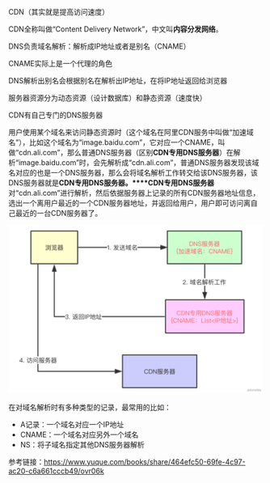 CDN（其实就是提高访问速度）

CDN全称叫做“Content Delivery Network”，中文叫**内容分发网络**。



DNS负责域名解析：解析成IP地址或者是别名（CNAME）

CNAME实际上是一个代理的角色

DNS解析出别名会根据别名在解析出IP地址，在将IP地址返回给浏览器



服务器资源分为动态资源（设计数据库）和静态资源（速度快）



CDN有自己专门的DNS服务器



用户使用某个域名来访问静态资源时（这个域名在阿里CDN服务中叫做“加速域名”），比如这个域名为“image.baidu.com”，它对应一个CNAME，叫做“cdn.ali.com”，那么普通DNS服务器（区别**CDN专用DNS服务器**）在解析“image.baidu.com”时，会先解析成“cdn.ali.com”，普通DNS服务器发现该域名对应的也是一个DNS服务器，那么会将域名解析工作转交给该DNS服务器，该DNS服务器就是**CDN专用DNS服务器。****CDN专用DNS服务器**对“cdn.ali.com”进行解析，然后依据服务器上记录的所有CDN服务器地址信息，选出一个离用户最近的一个CDN服务器地址，并返回给用户，用户即可访问离自己最近的一台CDN服务器了。



![cdn](CDN.assets/cdn.png)

在对域名解析时有多种类型的记录，最常用的比如：

- A记录：一个域名对应一个IP地址
- CNAME：一个域名对应另外一个域名
- NS：将子域名指定其他DNS服务器解析



参考链接：https://www.yuque.com/books/share/464efc50-69fe-4c97-ac20-c6a661cccb49/ovr06k